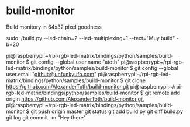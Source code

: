 # build-monitor
Build monitory in 64x32 pixel goodness

sudo ./build.py --led-chain=2 --led-multiplexing=1 --text="Muy build" -b=20

pi@raspberrypi:~/rpi-rgb-led-matrix/bindings/python/samples/build-monitor $ git config --global user.name "atoth"
pi@raspberrypi:~/rpi-rgb-led-matrix/bindings/python/samples/build-monitor $ git config --global user.email "github@unfunkyufo.com"
pi@raspberrypi:~/rpi-rgb-led-matrix/bindings/python/samples/build-monitor $ git clone https://github.com/AlexanderToth/build-monitor.git
pi@raspberrypi:~/rpi-rgb-led-matrix/bindings/python/samples/build-monitor $ git remote add origin https://github.com/AlexanderToth/build-monitor.git
pi@raspberrypi:~/rpi-rgb-led-matrix/bindings/python/samples/build-monitor $ git push origin master
git status
git add build.py
git diff build.py
git log
git commit -m "Hey there"

